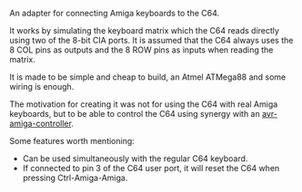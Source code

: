An adapter for connecting Amiga keyboards to the C64.

It works by simulating the keyboard matrix which the C64 reads directly using two of the 8-bit CIA ports. It is assumed that the C64 always uses the 8 COL pins as outputs and the 8 ROW pins as inputs when reading the matrix.

It is made to be simple and cheap to build, an Atmel ATMega88 and some wiring is enough.

The motivation for creating it was not for using the C64 with real Amiga keyboards, but to be able to control the C64 using synergy with an [avr-amiga-controller](https://github.com/patrikaxelsson/avr-amiga-controller/tree/master/firmware).

Some features worth mentioning:
- Can be used simultaneously with the regular C64 keyboard.
- If connected to pin 3 of the C64 user port, it will reset the C64 when pressing Ctrl-Amiga-Amiga.
